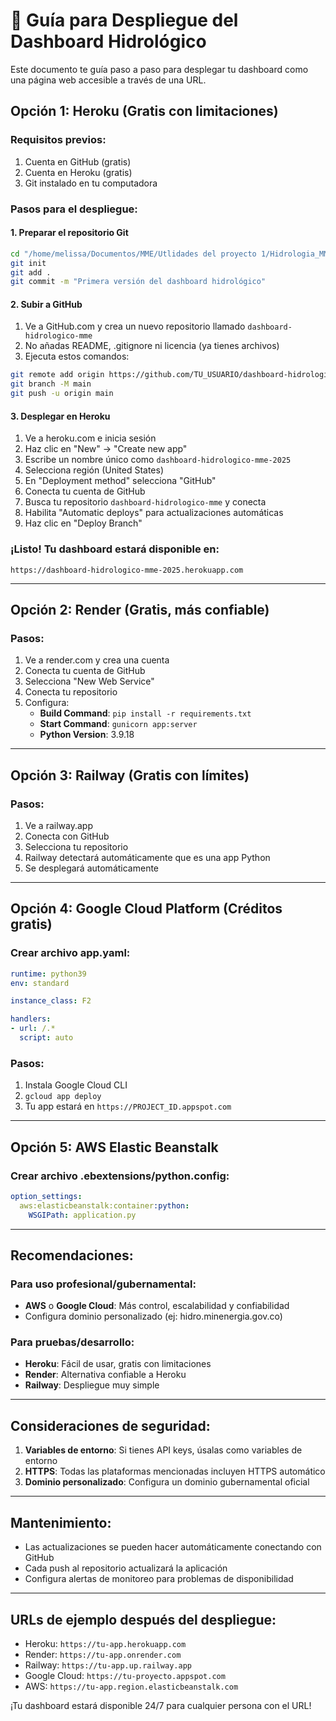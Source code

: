 # 🚀 Guía para Despliegue del Dashboard Hidrológico

Este documento te guía paso a paso para desplegar tu dashboard como una página web accesible a través de una URL.

## Opción 1: Heroku (Gratis con limitaciones)

### Requisitos previos:
1. Cuenta en GitHub (gratis)
2. Cuenta en Heroku (gratis)
3. Git instalado en tu computadora

### Pasos para el despliegue:

#### 1. Preparar el repositorio Git
```bash
cd "/home/melissa/Documentos/MME/Utlidades del proyecto 1/Hidrologia_MME-main"
git init
git add .
git commit -m "Primera versión del dashboard hidrológico"
```

#### 2. Subir a GitHub
1. Ve a GitHub.com y crea un nuevo repositorio llamado `dashboard-hidrologico-mme`
2. No añadas README, .gitignore ni licencia (ya tienes archivos)
3. Ejecuta estos comandos:
```bash
git remote add origin https://github.com/TU_USUARIO/dashboard-hidrologico-mme.git
git branch -M main
git push -u origin main
```

#### 3. Desplegar en Heroku
1. Ve a heroku.com e inicia sesión
2. Haz clic en "New" → "Create new app"
3. Escribe un nombre único como `dashboard-hidrologico-mme-2025`
4. Selecciona región (United States)
5. En "Deployment method" selecciona "GitHub"
6. Conecta tu cuenta de GitHub
7. Busca tu repositorio `dashboard-hidrologico-mme` y conecta
8. Habilita "Automatic deploys" para actualizaciones automáticas
9. Haz clic en "Deploy Branch"

### ¡Listo! Tu dashboard estará disponible en:
`https://dashboard-hidrologico-mme-2025.herokuapp.com`

---

## Opción 2: Render (Gratis, más confiable)

### Pasos:
1. Ve a render.com y crea una cuenta
2. Conecta tu cuenta de GitHub
3. Selecciona "New Web Service"
4. Conecta tu repositorio
5. Configura:
   - **Build Command**: `pip install -r requirements.txt`
   - **Start Command**: `gunicorn app:server`
   - **Python Version**: 3.9.18

---

## Opción 3: Railway (Gratis con límites)

### Pasos:
1. Ve a railway.app
2. Conecta con GitHub
3. Selecciona tu repositorio
4. Railway detectará automáticamente que es una app Python
5. Se desplegará automáticamente

---

## Opción 4: Google Cloud Platform (Créditos gratis)

### Crear archivo app.yaml:
```yaml
runtime: python39
env: standard

instance_class: F2

handlers:
- url: /.*
  script: auto
```

### Pasos:
1. Instala Google Cloud CLI
2. `gcloud app deploy`
3. Tu app estará en `https://PROJECT_ID.appspot.com`

---

## Opción 5: AWS Elastic Beanstalk

### Crear archivo .ebextensions/python.config:
```yaml
option_settings:
  aws:elasticbeanstalk:container:python:
    WSGIPath: application.py
```

---

## Recomendaciones:

### Para uso profesional/gubernamental:
- **AWS** o **Google Cloud**: Más control, escalabilidad y confiabilidad
- Configura dominio personalizado (ej: hidro.minenergia.gov.co)

### Para pruebas/desarrollo:
- **Heroku**: Fácil de usar, gratis con limitaciones
- **Render**: Alternativa confiable a Heroku
- **Railway**: Despliegue muy simple

---

## Consideraciones de seguridad:

1. **Variables de entorno**: Si tienes API keys, úsalas como variables de entorno
2. **HTTPS**: Todas las plataformas mencionadas incluyen HTTPS automático
3. **Dominio personalizado**: Configura un dominio gubernamental oficial

---

## Mantenimiento:

- Las actualizaciones se pueden hacer automáticamente conectando con GitHub
- Cada push al repositorio actualizará la aplicación
- Configura alertas de monitoreo para problemas de disponibilidad

---

## URLs de ejemplo después del despliegue:

- Heroku: `https://tu-app.herokuapp.com`
- Render: `https://tu-app.onrender.com`
- Railway: `https://tu-app.up.railway.app`
- Google Cloud: `https://tu-proyecto.appspot.com`
- AWS: `https://tu-app.region.elasticbeanstalk.com`

¡Tu dashboard estará disponible 24/7 para cualquier persona con el URL!
